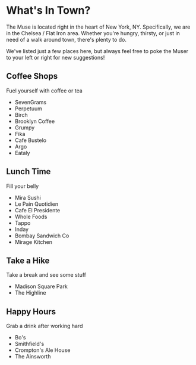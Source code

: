 # What's In Town?

The Muse is located right in the heart of New York, NY.  Specifically, we are in the Chelsea / Flat Iron area.  Whether you're hungry, thirsty, or just in need of a walk around town, there's plenty to do.

We've listed just a few places here, but always feel free to poke the Muser to your left or right for new suggestions!


## Coffee Shops
Fuel yourself with coffee or tea
* SevenGrams
* Perpetuum
* Birch
* Brooklyn Coffee
* Grumpy
* Fika
* Cafe Bustelo
* Argo
* Eataly


## Lunch Time
Fill your belly
* Mira Sushi
* Le Pain Quotidien
* Cafe El Presidente
* Whole Foods
* Tappo
* Inday
* Bombay Sandwich Co
* Mirage Kitchen


## Take a Hike
Take a break and see some stuff
* Madison Square Park
* The Highline


## Happy Hours
Grab a drink after working hard
* Bo's
* Smithfield's
* Crompton's Ale House
* The Ainsworth








